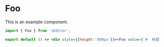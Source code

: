 # Foo

This is an example component.

```jsx
import { Foo } from 'zEditor';

export default () => <div style={{height:'800px'}}><Foo value={'#  标题'} /></div>
```
